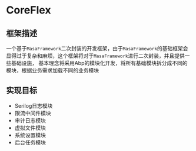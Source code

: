 # CoreFlex

## 框架描述

一个基于`MasaFramework`二次封装的开发框架，由于`MasaFramework`的基础框架会显得过于复杂和麻烦，这个框架将对于`MasaFramework`进行二次封装，并且提供一些基础设施， 基本理念将采用Abp的模块化开发，将所有基础模块拆分成不同的模块，根据业务需求加载不同的业务模块

## 实现目标

-  Serilog日志模块
-  限流中间件模块
-  审计日志模块
-  虚拟文件模块
-  系统设置模块
-  后台任务模块

